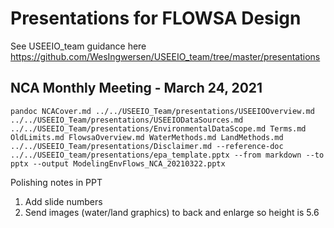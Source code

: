 # Presentations for FLOWSA Design

See USEEIO_team guidance here
https://github.com/WesIngwersen/USEEIO_team/tree/master/presentations

## NCA Monthly Meeting - March 24, 2021
```
pandoc NCACover.md ../../USEEIO_Team/presentations/USEEIOOverview.md ../../USEEIO_Team/presentations/USEEIODataSources.md ../../USEEIO_Team/presentations/EnvironmentalDataScope.md Terms.md OldLimits.md FlowsaOverview.md WaterMethods.md LandMethods.md ../../USEEIO_Team/presentations/Disclaimer.md --reference-doc ../../USEEIO_team/presentations/epa_template.pptx --from markdown --to pptx --output ModelingEnvFlows_NCA_20210322.pptx
```




Polishing notes in PPT
1. Add slide numbers
2. Send images (water/land graphics) to back and enlarge so height is 5.6
